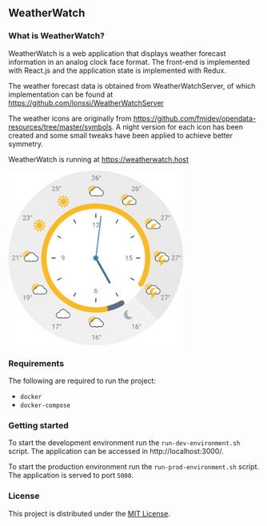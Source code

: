 
## WeatherWatch

### What is WeatherWatch?

WeatherWatch is a web application that displays weather forecast information in an analog clock face format.
The front-end is implemented with React.js and the application state is implemented with Redux.

The weather forecast data is obtained from WeatherWatchServer, of which implementation can be found at https://github.com/lonssi/WeatherWatchServer

The weather icons are originally from https://github.com/fmidev/opendata-resources/tree/master/symbols. A night version for each icon has been created and some small tweaks have been applied to achieve better symmetry.

WeatherWatch is running at https://weatherwatch.host

<img src="example.png" alt="drawing" width="350px"/>

### Requirements

The following are required to run the project:

- `docker`
- `docker-compose`

### Getting started

To start the development environment run the `run-dev-environment.sh` script.
The application can be accessed in http://localhost:3000/.

To start the production environment run the `run-prod-environment.sh` script.
The application is served to port `5000`.

### License

This project is distributed under the [MIT License](http://opensource.org/licenses/MIT).
